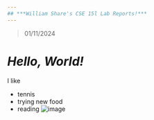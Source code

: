 ```yaml
---
## ***William Share's CSE 15l Lab Reports!***
---
```

> 01/11/2024
# ***Hello, World!***
I like 
* tennis
* trying new food
* reading
![image](https://github.com/wshare26/cse15l-lab-reports/assets/156359336/d3742bc2-fcb5-41df-ad84-ffa32171b46a)
